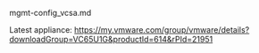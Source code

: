 mgmt-config_vcsa.md

Latest appliance:
https://my.vmware.com/group/vmware/details?downloadGroup=VC65U1G&productId=614&rPId=21951
